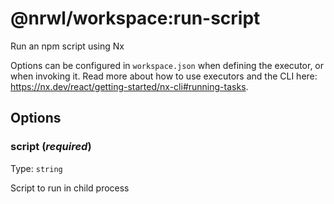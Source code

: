 # @nrwl/workspace:run-script

Run an npm script using Nx

Options can be configured in `workspace.json` when defining the executor, or when invoking it.
Read more about how to use executors and the CLI here: https://nx.dev/react/getting-started/nx-cli#running-tasks.

## Options

### script (_**required**_)

Type: `string`

Script to run in child process

